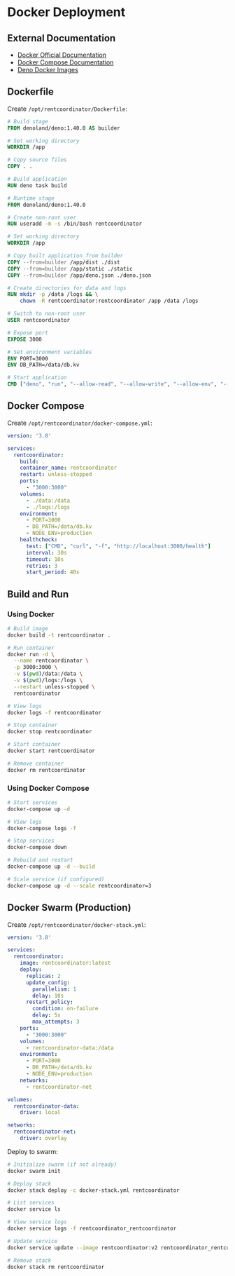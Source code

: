 # Docker Deployment

## External Documentation

- [Docker Official Documentation](https://docs.docker.com/)
- [Docker Compose Documentation](https://docs.docker.com/compose/)
- [Deno Docker Images](https://github.com/denoland/deno_docker)

## Dockerfile

Create `/opt/rentcoordinator/Dockerfile`:

```dockerfile
# Build stage
FROM denoland/deno:1.40.0 AS builder

# Set working directory
WORKDIR /app

# Copy source files
COPY . .

# Build application
RUN deno task build

# Runtime stage
FROM denoland/deno:1.40.0

# Create non-root user
RUN useradd -m -s /bin/bash rentcoordinator

# Set working directory
WORKDIR /app

# Copy built application from builder
COPY --from=builder /app/dist ./dist
COPY --from=builder /app/static ./static
COPY --from=builder /app/deno.json ./deno.json

# Create directories for data and logs
RUN mkdir -p /data /logs && \
    chown -R rentcoordinator:rentcoordinator /app /data /logs

# Switch to non-root user
USER rentcoordinator

# Expose port
EXPOSE 3000

# Set environment variables
ENV PORT=3000
ENV DB_PATH=/data/db.kv

# Start application
CMD ["deno", "run", "--allow-read", "--allow-write", "--allow-env", "--allow-net", "--unstable-kv", "dist/main.js"]
```

## Docker Compose

Create `/opt/rentcoordinator/docker-compose.yml`:

```yaml
version: '3.8'

services:
  rentcoordinator:
    build: .
    container_name: rentcoordinator
    restart: unless-stopped
    ports:
      - "3000:3000"
    volumes:
      - ./data:/data
      - ./logs:/logs
    environment:
      - PORT=3000
      - DB_PATH=/data/db.kv
      - NODE_ENV=production
    healthcheck:
      test: ["CMD", "curl", "-f", "http://localhost:3000/health"]
      interval: 30s
      timeout: 10s
      retries: 3
      start_period: 40s
```

## Build and Run

### Using Docker

```bash
# Build image
docker build -t rentcoordinator .

# Run container
docker run -d \
  --name rentcoordinator \
  -p 3000:3000 \
  -v $(pwd)/data:/data \
  -v $(pwd)/logs:/logs \
  --restart unless-stopped \
  rentcoordinator

# View logs
docker logs -f rentcoordinator

# Stop container
docker stop rentcoordinator

# Start container
docker start rentcoordinator

# Remove container
docker rm rentcoordinator
```

### Using Docker Compose

```bash
# Start services
docker-compose up -d

# View logs
docker-compose logs -f

# Stop services
docker-compose down

# Rebuild and restart
docker-compose up -d --build

# Scale service (if configured)
docker-compose up -d --scale rentcoordinator=3
```

## Docker Swarm (Production)

Create `/opt/rentcoordinator/docker-stack.yml`:

```yaml
version: '3.8'

services:
  rentcoordinator:
    image: rentcoordinator:latest
    deploy:
      replicas: 2
      update_config:
        parallelism: 1
        delay: 10s
      restart_policy:
        condition: on-failure
        delay: 5s
        max_attempts: 3
    ports:
      - "3000:3000"
    volumes:
      - rentcoordinator-data:/data
    environment:
      - PORT=3000
      - DB_PATH=/data/db.kv
      - NODE_ENV=production
    networks:
      - rentcoordinator-net

volumes:
  rentcoordinator-data:
    driver: local

networks:
  rentcoordinator-net:
    driver: overlay
```

Deploy to swarm:

```bash
# Initialize swarm (if not already)
docker swarm init

# Deploy stack
docker stack deploy -c docker-stack.yml rentcoordinator

# List services
docker service ls

# View service logs
docker service logs -f rentcoordinator_rentcoordinator

# Update service
docker service update --image rentcoordinator:v2 rentcoordinator_rentcoordinator

# Remove stack
docker stack rm rentcoordinator
```